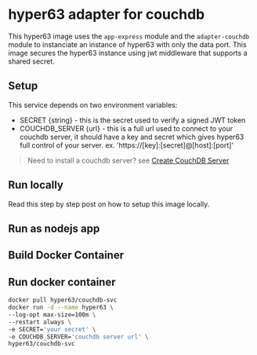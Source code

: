 # hyper63 adapter for couchdb

This hyper63 image uses the `app-express` module and the `adapter-couchdb`
module to instanciate an instance of hyper63 with only the data port. This image
secures the hyper63 instance using jwt middleware that supports a shared secret.

## Setup

This service depends on two environment variables:

- SECRET {string} - this is the secret used to verify a signed JWT token
- COUCHDB_SERVER {url} - this is a full url used to connect to your couchdb
  server, it should have a key and secret which gives hyper63 full control of
  your server. ex. 'https://[key]:[secret]@[host]:[port]'

> Need to install a couchdb server? see
> [Create CouchDB Server](https://blog.hyper63.com/setup-couchdb)

## Run locally

Read this step by step post on how to setup this image locally.

## Run as nodejs app

## Build Docker Container

## Run docker container

```sh
docker pull hyper63/couchdb-svc
docker run -d --name hyper63 \
--log-opt max-size=100m \
--restart always \
-e SECRET='your secret' \
-e COUCHDB_SERVER='couchdb server url' \
hyper63/couchdb-svc
```
